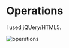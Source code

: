 # Operations

I used jQUery/HTML5.

![operations](https://user-images.githubusercontent.com/66811996/103254110-2bb55600-49d8-11eb-8bea-a22e9d3e85b2.png)
